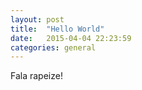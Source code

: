 ```yaml
---
layout: post
title:  "Hello World"
date:   2015-04-04 22:23:59
categories: general
---
```


Fala rapeize!
